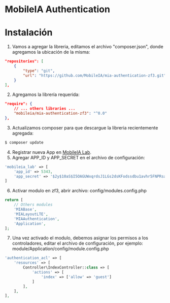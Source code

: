 # MobileIA Authentication

# Instalación

1. Vamos a agregar la libreria, editamos el archivo "composer.json", donde agregamos la ubicación de la misma:
```json
"repositories": [
    {
        "type": "git",
        "url": "https://github.com/MobileIA/mia-authentication-zf3.git"
    }
],
```
2. Agregamos la librería requerida:
```json
"require": {
    // ... others libraries ...
    "mobileia/mia-authentication-zf3": "^0.0"
},
```
3. Actualizamos composer para que descargue la libreria recientemente agregada:
```bash
$ composer update
```
4. Registrar nueva App en [MobileIA Lab](http://lab.mobileia.com).
5. Agregar APP_ID y APP_SECRET en el archivo de configuración:
```php
'mobileia_lab' => [
    'app_id' => 5343,
    'app_secret' => '$2y$10aS$I5OAGUWxqrdsJ1LGs2dsKFodssdbu1avhr5FNPRsal.aZWBossp933r9NFPzu'
]
```
6. Activar modulo en zf3, abrir archivo: config/modules.config.php
```php
return [
    // Others modules
    'MIABase',
    'MIALayoutLTE',
    'MIAAuthentication',
    'Application',
];
```
7. Una vez activado el modulo, debemos asignar los permisos a los controladores, editar el archivo de configuración, por ejemplo: module/Application/config/module.config.php
```php
'authentication_acl' => [
    'resources' => [
        Controller\IndexController::class => [
            'actions' => [
                'index' => ['allow' => 'guest']
            ]
        ],
    ],
],
```
